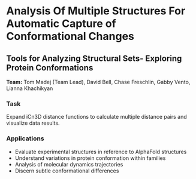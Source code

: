 # Analysis Of Multiple Structures For Automatic Capture of Conformational Changes
## Tools for Analyzing Structural Sets- Exploring Protein Conformations 
**Team:** Tom Madej (Team Lead), David Bell, Chase Freschlin, Gabby Vento, Lianna Khachikyan

### Task 
Expand iCn3D distance functions to calculate multiple distance pairs and visualize data results. 

### Applications 
- Evaluate experimental structures in reference to AlphaFold structures
- Understand variations in protein conformation within families
- Analysis of molecular dynamics trajectories
- Discern subtle conformational differences
